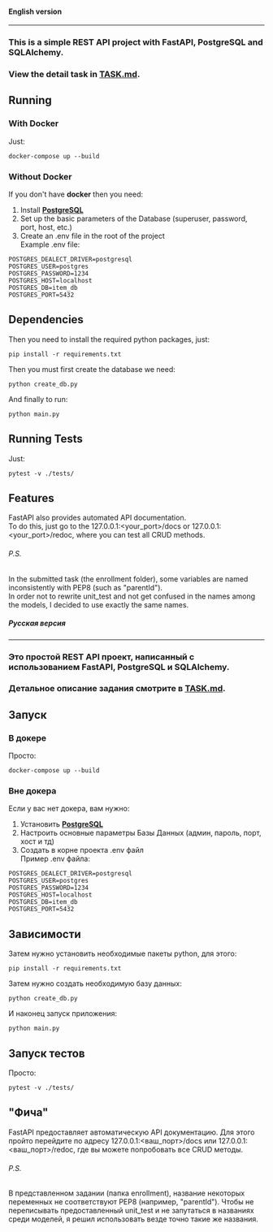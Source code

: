 #### English version #####
------------
### This is a simple REST API project with FastAPI, PostgreSQL and SQLAlchemy. ###
### View the detail task in [TASK.md](./enrollment/Task.md). ###
  
Running  
------------
### With Docker ###
Just:
~~~
docker-compose up --build
~~~

### Without Docker ###
If you don't have **docker** then you need:
1. Install **[PostgreSQL](https://www.postgresql.org)**
2. Set up the basic parameters of the Database (superuser, password, port, host, etc.)
3. Create an .env file in the root of the project  
Example .env file:
~~~
POSTGRES_DEALECT_DRIVER=postgresql
POSTGRES_USER=postgres
POSTGRES_PASSWORD=1234
POSTGRES_HOST=localhost
POSTGRES_DB=item_db
POSTGRES_PORT=5432
~~~

Dependencies
------------
Then you need to install the required python packages, just:
~~~
pip install -r requirements.txt
~~~

Then you must first create the database we need:
~~~
python create_db.py
~~~

And finally to run:
~~~
python main.py
~~~

Running Tests
------------
Just:
~~~
pytest -v ./tests/
~~~
Features
------------
FastAPI also provides automated API documentation.  
To do this, just go to the 127.0.0.1:<your_port>/docs or 127.0.0.1:<your_port>/redoc, where you can test all CRUD methods.

###### P.S. ######
In the submitted task (the enrollment folder), some variables are named inconsistently with PEP8 (such as "parentId").  
In order not to rewrite unit_test and not get confused in the names among the models, I decided to use exactly the same names.

  

##### Русская версия #####
------------
### Это простой REST API проект, написанный с использованием FastAPI, PostgreSQL и SQLAlchemy. ###
### Детальное описание задания смотрите в [TASK.md](./enrollment/Task.md). ###
  
Запуск  
------------
### В докере ###
Просто:
~~~
docker-compose up --build
~~~

### Вне докера ###
Если у вас нет докера, вам нужно:
1. Установить **[PostgreSQL](https://www.postgresql.org)**
2. Настроить основные параметры Базы Данных (админ, пароль, порт, хост и тд)
3. Создать в корне проекта .env файл  
Пример .env файла:
~~~
POSTGRES_DEALECT_DRIVER=postgresql
POSTGRES_USER=postgres
POSTGRES_PASSWORD=1234
POSTGRES_HOST=localhost
POSTGRES_DB=item_db
POSTGRES_PORT=5432
~~~

Зависимости
------------
Затем нужно установить необходимые пакеты python, для этого:
~~~
pip install -r requirements.txt
~~~

Затем нужно создать необходимую базу данных:
~~~
python create_db.py
~~~

И наконец запуск приложения:
~~~
python main.py
~~~

Запуск тестов
------------
Просто:
~~~
pytest -v ./tests/
~~~

"Фича"
------------
FastAPI предоставляет автоматическую API документацию.
Для этого пройто перейдите по адресу 127.0.0.1:<ваш_порт>/docs или 127.0.0.1:<ваш_порт>/redoc, где вы можете попробовать все CRUD методы.

###### P.S. ######
В представленном задании (папка enrollment), название некоторых переменных не соответствуют PEP8 (например, "parentId"). Чтобы не переписывать предоставленный unit_test и не запутаться в названиях среди моделей, я решил использовать везде точно такие же названия.